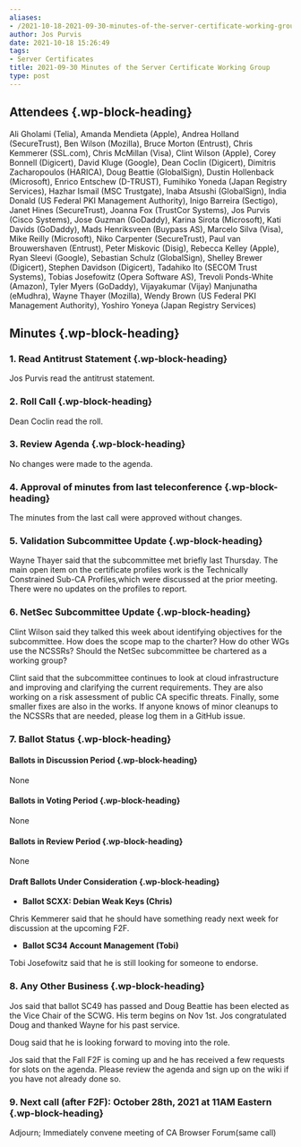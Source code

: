 ```yaml
---
aliases:
- /2021-10-18-2021-09-30-minutes-of-the-server-certificate-working-group/
author: Jos Purvis
date: 2021-10-18 15:26:49
tags:
- Server Certificates
title: 2021-09-30 Minutes of the Server Certificate Working Group
type: post
---
```


## Attendees {.wp-block-heading}

Ali Gholami (Telia), Amanda Mendieta (Apple), Andrea Holland (SecureTrust), Ben Wilson (Mozilla), Bruce Morton (Entrust), Chris Kemmerer (SSL.com), Chris McMillan (Visa), Clint Wilson (Apple), Corey Bonnell (Digicert), David Kluge (Google), Dean Coclin (Digicert), Dimitris Zacharopoulos (HARICA), Doug Beattie (GlobalSign), Dustin Hollenback (Microsoft), Enrico Entschew (D-TRUST), Fumihiko Yoneda (Japan Registry Services), Hazhar Ismail (MSC Trustgate), Inaba Atsushi (GlobalSign), India Donald (US Federal PKI Management Authority), Inigo Barreira (Sectigo), Janet Hines (SecureTrust), Joanna Fox (TrustCor Systems), Jos Purvis (Cisco Systems), Jose Guzman (GoDaddy), Karina Sirota (Microsoft), Kati Davids (GoDaddy), Mads Henriksveen (Buypass AS), Marcelo Silva (Visa), Mike Reilly (Microsoft), Niko Carpenter (SecureTrust), Paul van Brouwershaven (Entrust), Peter Miskovic (Disig), Rebecca Kelley (Apple), Ryan Sleevi (Google), Sebastian Schulz (GlobalSign), Shelley Brewer (Digicert), Stephen Davidson (Digicert), Tadahiko Ito (SECOM Trust Systems), Tobias Josefowitz (Opera Software AS), Trevoli Ponds-White (Amazon), Tyler Myers (GoDaddy), Vijayakumar (Vijay) Manjunatha (eMudhra), Wayne Thayer (Mozilla), Wendy Brown (US Federal PKI Management Authority), Yoshiro Yoneya (Japan Registry Services)

## Minutes {.wp-block-heading}

### 1. Read Antitrust Statement {.wp-block-heading}

Jos Purvis read the antitrust statement.

### 2. Roll Call {.wp-block-heading}

Dean Coclin read the roll.

### 3. Review Agenda {.wp-block-heading}

No changes were made to the agenda.

### 4. Approval of minutes from last teleconference {.wp-block-heading}

The minutes from the last call were approved without changes.

### 5. Validation Subcommittee Update {.wp-block-heading}

Wayne Thayer said that the subcommittee met briefly last Thursday. The main open item on the certificate profiles work is the Technically Constrained Sub-CA Profiles,which were discussed at the prior meeting. There were no updates on the profiles to report.

### 6. NetSec Subcommittee Update {.wp-block-heading}

Clint Wilson said they talked this week about identifying objectives for the subcommittee. How does the scope map to the charter? How do other WGs use the NCSSRs? Should the NetSec subcommittee be chartered as a working group?

Clint said that the subcommittee continues to look at cloud infrastructure and improving and clarifying the current requirements. They are also working on a risk assessment of public CA specific threats. Finally, some smaller fixes are also in the works. If anyone knows of minor cleanups to the NCSSRs that are needed, please log them in a GitHub issue.

### 7. Ballot Status {.wp-block-heading}

#### Ballots in Discussion Period {.wp-block-heading}

None

#### Ballots in Voting Period {.wp-block-heading}

None

#### Ballots in Review Period {.wp-block-heading}

None

#### Draft Ballots Under Consideration {.wp-block-heading}

- **Ballot SCXX: Debian Weak Keys (Chris)**

Chris Kemmerer said that he should have something ready next week for discussion at the upcoming F2F.

- **Ballot SC34 Account Management (Tobi)**

Tobi Josefowitz said that he is still looking for someone to endorse.

### 8. Any Other Business {.wp-block-heading}

Jos said that ballot SC49 has passed and Doug Beattie has been elected as the Vice Chair of the SCWG. His term begins on Nov 1st. Jos congratulated Doug and thanked Wayne for his past service.

Doug said that he is looking forward to moving into the role.

Jos said that the Fall F2F is coming up and he has received a few requests for slots on the agenda. Please review the agenda and sign up on the wiki if you have not already done so.

### 9. Next call (after F2F): October 28th, 2021 at 11AM Eastern {.wp-block-heading}

Adjourn; Immediately convene meeting of CA Browser Forum(same call)
